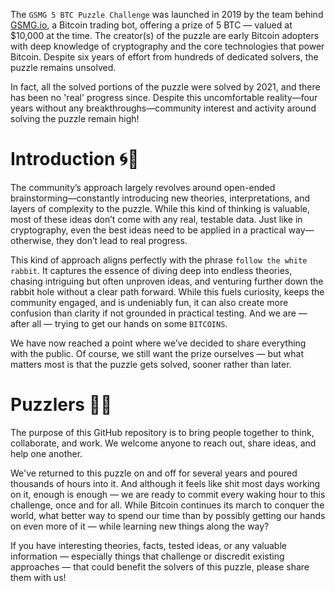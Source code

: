 The `GSMG 5 BTC Puzzle Challenge` was launched in 2019 by the team behind [GSMG.io](https://gsmg.io), a Bitcoin trading bot, offering a prize of 5 BTC — valued at $10,000 at the time. The creator(s) of the puzzle are early Bitcoin adopters with deep knowledge of cryptography and the core technologies that power Bitcoin. Despite six years of effort from hundreds of dedicated solvers, the puzzle remains unsolved.

In fact, all the solved portions of the puzzle were solved by 2021, and there has been no 'real' progress since. Despite this uncomfortable reality—four years without any breakthroughs—community interest and activity around solving the puzzle remain high!


# Introduction 🌀🐇

The community’s approach largely revolves around open-ended brainstorming—constantly introducing new theories, interpretations, and layers of complexity to the puzzle. While this kind of thinking is valuable, most of these ideas don’t come with any real, testable data. Just like in cryptography, even the best ideas need to be applied in a practical way—otherwise, they don’t lead to real progress.

This kind of approach aligns perfectly with the phrase `follow the white rabbit`. It captures the essence of diving deep into endless theories, chasing intriguing but often unproven ideas, and venturing further down the rabbit hole without a clear path forward. While this fuels curiosity, keeps the community engaged, and is undeniably fun, it can also create more confusion than clarity if not grounded in practical testing. And we are — after all — trying to get our hands on some `BITCOINS`.

We have now reached a point where we’ve decided to share everything with the public. Of course, we still want the prize ourselves — but what matters most is that the puzzle gets solved, sooner rather than later.


# Puzzlers 🌱🧮

The purpose of this GitHub repository is to bring people together to think, collaborate, and work.
We welcome anyone to reach out, share ideas, and help one another.

We've returned to this puzzle on and off for several years and poured thousands of hours into it. And although it feels like shit most days working on it, enough is enough — we are ready to commit every waking hour to this challenge, once and for all. While Bitcoin continues its march to conquer the world, what better way to spend our time than by possibly getting our hands on even more of it — while learning new things along the way?

If you have interesting theories, facts, tested ideas, or any valuable information — especially things that challenge or discredit existing approaches — that could benefit the solvers of this puzzle, please share them with us!
